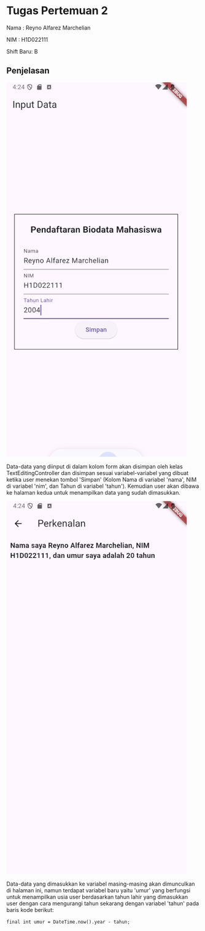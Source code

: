 # Tugas Pertemuan 2

Nama : Reyno Alfarez Marchelian

NIM : H1D022111

Shift Baru: B

## Penjelasan

![Lampiran Form](screenshot_form.png)

Data-data yang diinput di dalam kolom form akan disimpan oleh kelas TextEditingController dan disimpan sesuai variabel-variabel yang dibuat ketika user menekan tombol 'Simpan'
(Kolom Nama di variabel 'nama', NIM di variabel 'nim', dan Tahun di variabel 'tahun'). Kemudian user akan dibawa ke halaman kedua untuk menampilkan data yang sudah dimasukkan.

![Lampiran Hasil](screenshot_hasil.png)

Data-data yang dimasukkan ke variabel masing-masing akan dimunculkan di halaman ini, namun terdapat variabel baru yaitu 'umur' yang berfungsi untuk menampilkan usia user
berdasarkan tahun lahir yang dimasukkan user dengan cara mengurangi tahun sekarang dengan variabel 'tahun' pada baris kode berikut:

```
final int umur = DateTime.now().year - tahun;
```
